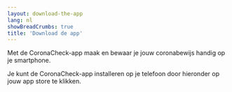 ```yaml
---
layout: download-the-app
lang: nl
showBreadCrumbs: true
title: 'Download de app'
---
```

Met de CoronaCheck-app maak en bewaar je jouw coronabewijs handig op je smartphone.

Je kunt de CoronaCheck-app installeren op je telefoon door hieronder op jouw app store te klikken.

